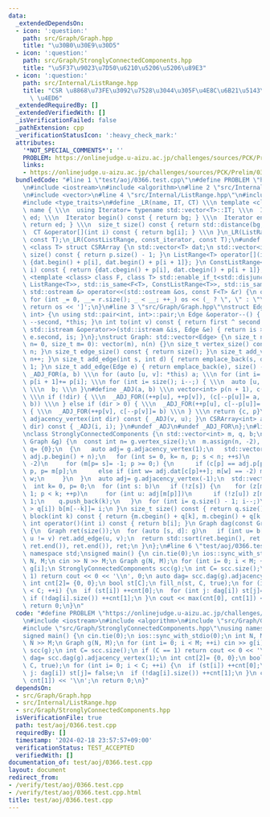```yaml
---
data:
  _extendedDependsOn:
  - icon: ':question:'
    path: src/Graph/Graph.hpp
    title: "\u30B0\u30E9\u30D5"
  - icon: ':question:'
    path: src/Graph/StronglyConnectedComponents.hpp
    title: "\u5F37\u9023\u7D50\u6210\u5206\u5206\u89E3"
  - icon: ':question:'
    path: src/Internal/ListRange.hpp
    title: "CSR \u8868\u73FE\u3092\u7528\u3044\u305F\u4E8C\u6B21\u5143\u914D\u5217\
      \ \u4ED6"
  _extendedRequiredBy: []
  _extendedVerifiedWith: []
  _isVerificationFailed: false
  _pathExtension: cpp
  _verificationStatusIcon: ':heavy_check_mark:'
  attributes:
    '*NOT_SPECIAL_COMMENTS*': ''
    PROBLEM: https://onlinejudge.u-aizu.ac.jp/challenges/sources/PCK/Prelim/0366
    links:
    - https://onlinejudge.u-aizu.ac.jp/challenges/sources/PCK/Prelim/0366
  bundledCode: "#line 1 \"test/aoj/0366.test.cpp\"\n#define PROBLEM \"https://onlinejudge.u-aizu.ac.jp/challenges/sources/PCK/Prelim/0366\"\
    \n#include <iostream>\n#include <algorithm>\n#line 2 \"src/Internal/ListRange.hpp\"\
    \n#include <vector>\n#line 4 \"src/Internal/ListRange.hpp\"\n#include <iterator>\n\
    #include <type_traits>\n#define _LR(name, IT, CT) \\\n template <class T> struct\
    \ name { \\\n  using Iterator= typename std::vector<T>::IT; \\\n  Iterator bg,\
    \ ed; \\\n  Iterator begin() const { return bg; } \\\n  Iterator end() const {\
    \ return ed; } \\\n  size_t size() const { return std::distance(bg, ed); } \\\n\
    \  CT &operator[](int i) const { return bg[i]; } \\\n }\n_LR(ListRange, iterator,\
    \ const T);\n_LR(ConstListRange, const_iterator, const T);\n#undef _LR\ntemplate\
    \ <class T> struct CSRArray {\n std::vector<T> dat;\n std::vector<int> p;\n size_t\
    \ size() const { return p.size() - 1; }\n ListRange<T> operator[](int i) { return\
    \ {dat.begin() + p[i], dat.begin() + p[i + 1]}; }\n ConstListRange<T> operator[](int\
    \ i) const { return {dat.cbegin() + p[i], dat.cbegin() + p[i + 1]}; }\n};\ntemplate\
    \ <template <class> class F, class T> std::enable_if_t<std::disjunction_v<std::is_same<F<T>,\
    \ ListRange<T>>, std::is_same<F<T>, ConstListRange<T>>, std::is_same<F<T>, CSRArray<T>>>,\
    \ std::ostream &> operator<<(std::ostream &os, const F<T> &r) {\n os << '[';\n\
    \ for (int _= 0, __= r.size(); _ < __; ++_) os << (_ ? \", \" : \"\") << r[_];\n\
    \ return os << ']';\n}\n#line 3 \"src/Graph/Graph.hpp\"\nstruct Edge: std::pair<int,\
    \ int> {\n using std::pair<int, int>::pair;\n Edge &operator--() { return --first,\
    \ --second, *this; }\n int to(int v) const { return first ^ second ^ v; }\n friend\
    \ std::istream &operator>>(std::istream &is, Edge &e) { return is >> e.first >>\
    \ e.second, is; }\n};\nstruct Graph: std::vector<Edge> {\n size_t n;\n Graph(size_t\
    \ n= 0, size_t m= 0): vector(m), n(n) {}\n size_t vertex_size() const { return\
    \ n; }\n size_t edge_size() const { return size(); }\n size_t add_vertex() { return\
    \ n++; }\n size_t add_edge(int s, int d) { return emplace_back(s, d), size() -\
    \ 1; }\n size_t add_edge(Edge e) { return emplace_back(e), size() - 1; }\n#define\
    \ _ADJ_FOR(a, b) \\\n for (auto [u, v]: *this) a; \\\n for (int i= 0; i < n; ++i)\
    \ p[i + 1]+= p[i]; \\\n for (int i= size(); i--;) { \\\n  auto [u, v]= (*this)[i];\
    \ \\\n  b; \\\n }\n#define _ADJ(a, b) \\\n vector<int> p(n + 1), c(size() << !dir);\
    \ \\\n if (!dir) { \\\n  _ADJ_FOR((++p[u], ++p[v]), (c[--p[u]]= a, c[--p[v]]=\
    \ b)) \\\n } else if (dir > 0) { \\\n  _ADJ_FOR(++p[u], c[--p[u]]= a) \\\n } else\
    \ { \\\n  _ADJ_FOR(++p[v], c[--p[v]]= b) \\\n } \\\n return {c, p}\n CSRArray<int>\
    \ adjacency_vertex(int dir) const { _ADJ(v, u); }\n CSRArray<int> adjacency_edge(int\
    \ dir) const { _ADJ(i, i); }\n#undef _ADJ\n#undef _ADJ_FOR\n};\n#line 4 \"src/Graph/StronglyConnectedComponents.hpp\"\
    \nclass StronglyConnectedComponents {\n std::vector<int> m, q, b;\npublic:\n StronglyConnectedComponents(const\
    \ Graph &g) {\n  const int n= g.vertex_size();\n  m.assign(n, -2), b.resize(n),\
    \ q= {0};\n  {\n   auto adj= g.adjacency_vertex(1);\n   std::vector<int> c(adj.p.begin(),\
    \ adj.p.begin() + n);\n   for (int s= 0, k= n, p; s < n; ++s)\n    if (m[s] ==\
    \ -2)\n     for (m[p= s]= -1; p >= 0;) {\n      if (c[p] == adj.p[p + 1]) b[--k]=\
    \ p, p= m[p];\n      else if (int w= adj.dat[c[p]++]; m[w] == -2) m[w]= p, p=\
    \ w;\n     }\n  }\n  auto adj= g.adjacency_vertex(-1);\n  std::vector<char> z(n);\n\
    \  int k= 0, p= 0;\n  for (int s: b)\n   if (!z[s]) {\n    for (z[m[k++]= s]=\
    \ 1; p < k; ++p)\n     for (int u: adj[m[p]])\n      if (!z[u]) z[m[k++]= u]=\
    \ 1;\n    q.push_back(k);\n   }\n  for (int i= q.size() - 1; i--;)\n   while (k\
    \ > q[i]) b[m[--k]]= i;\n }\n size_t size() const { return q.size() - 1; }\n ConstListRange<int>\
    \ block(int k) const { return {m.cbegin() + q[k], m.cbegin() + q[k + 1]}; }\n\
    \ int operator()(int i) const { return b[i]; }\n Graph dag(const Graph &g) const\
    \ {\n  Graph ret(size());\n  for (auto [s, d]: g)\n   if (int u= b[s], v= b[d];\
    \ u != v) ret.add_edge(u, v);\n  return std::sort(ret.begin(), ret.end()), ret.erase(std::unique(ret.begin(),\
    \ ret.end()), ret.end()), ret;\n }\n};\n#line 6 \"test/aoj/0366.test.cpp\"\nusing\
    \ namespace std;\nsigned main() {\n cin.tie(0);\n ios::sync_with_stdio(0);\n int\
    \ N, M;\n cin >> N >> M;\n Graph g(N, M);\n for (int i= 0; i < M; ++i) cin >>\
    \ g[i];\n StronglyConnectedComponents scc(g);\n int C= scc.size();\n if (C ==\
    \ 1) return cout << 0 << '\\n', 0;\n auto dag= scc.dag(g).adjacency_vertex(1);\n\
    \ int cnt[2]= {0, 0};\n bool st[C];\n fill_n(st, C, true);\n for (int i= 0; i\
    \ < C; ++i) {\n  if (st[i]) ++cnt[0];\n  for (int j: dag[i]) st[j]= false;\n \
    \ if (!dag[i].size()) ++cnt[1];\n }\n cout << max(cnt[0], cnt[1]) << '\\n';\n\
    \ return 0;\n}\n"
  code: "#define PROBLEM \"https://onlinejudge.u-aizu.ac.jp/challenges/sources/PCK/Prelim/0366\"\
    \n#include <iostream>\n#include <algorithm>\n#include \"src/Graph/Graph.hpp\"\n\
    #include \"src/Graph/StronglyConnectedComponents.hpp\"\nusing namespace std;\n\
    signed main() {\n cin.tie(0);\n ios::sync_with_stdio(0);\n int N, M;\n cin >>\
    \ N >> M;\n Graph g(N, M);\n for (int i= 0; i < M; ++i) cin >> g[i];\n StronglyConnectedComponents\
    \ scc(g);\n int C= scc.size();\n if (C == 1) return cout << 0 << '\\n', 0;\n auto\
    \ dag= scc.dag(g).adjacency_vertex(1);\n int cnt[2]= {0, 0};\n bool st[C];\n fill_n(st,\
    \ C, true);\n for (int i= 0; i < C; ++i) {\n  if (st[i]) ++cnt[0];\n  for (int\
    \ j: dag[i]) st[j]= false;\n  if (!dag[i].size()) ++cnt[1];\n }\n cout << max(cnt[0],\
    \ cnt[1]) << '\\n';\n return 0;\n}"
  dependsOn:
  - src/Graph/Graph.hpp
  - src/Internal/ListRange.hpp
  - src/Graph/StronglyConnectedComponents.hpp
  isVerificationFile: true
  path: test/aoj/0366.test.cpp
  requiredBy: []
  timestamp: '2024-02-18 23:57:57+09:00'
  verificationStatus: TEST_ACCEPTED
  verifiedWith: []
documentation_of: test/aoj/0366.test.cpp
layout: document
redirect_from:
- /verify/test/aoj/0366.test.cpp
- /verify/test/aoj/0366.test.cpp.html
title: test/aoj/0366.test.cpp
---
```


